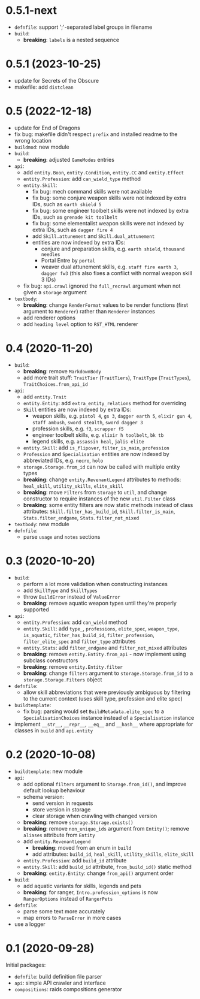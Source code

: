 # 0.5.1-next

- `defnfile`: support ';'-separated label groups in filename
- `build`:
    - **breaking**: `labels` is a nested sequence

# 0.5.1 (2023-10-25)

- update for Secrets of the Obscure
- makefile: add `distclean`

# 0.5 (2022-12-18)

- update for End of Dragons
- fix bug: makefile didn't respect `prefix` and installed readme to the wrong
  location
- `buildmod`: new module
- `build`:
    - **breaking**: adjusted `GameModes` entries
- `api`:
    - add `entity.Boon`, `entity.Condition`, `entity.CC` and `entity.Effect`
    - `entity.Profession`: add `can_wield_type` method
    - `entity.Skill`:
        - fix bug: mech command skills were not available
        - fix bug: some conjure weapon skills were not indexed by extra IDs,
          such as `earth shield 5`
        - fix bug: some engineer toolbelt skills were not indexed by extra IDs,
          such as `grenade kit toolbelt`
        - fix bug: some elementalist weapon skills were not indexed by extra
          IDs, such as `dagger fire 4`
        - add `Skill.attunement` and `Skill.dual_attunement`
        - entities are now indexed by extra IDs:
            - conjure and preparation skills, e.g. `earth shield`,
              `thousand needles`
            - Portal Entre by `portal`
            - weaver dual attunement skills, e.g. `staff fire earth 3`,
              `dagger fw3` (this also fixes a conflict with normal weapon skill
              3 IDs)
    - fix bug: `api.crawl` ignored the `full_recrawl` argument when not given a
      `storage` argument
- `textbody`:
    - **breaking**: change `RenderFormat` values to be render functions (first
      argument to `Renderer`) rather than `Renderer` instances
    - add renderer options
    - add `heading level` option to `RST_HTML` renderer

# 0.4 (2020-11-20)

- `build`:
    - **breaking**: remove `MarkdownBody`
    - add more trait stuff: `TraitTier` (`TraitTiers`), `TraitType`
      (`TraitTypes`), `TraitChoices.from_api_id`
- `api`:
    - add `entity.Trait`
    - `entity.Entity`: add `extra_entity_relations` method for overriding
    - `Skill` entities are now indexed by extra IDs:
        - weapon skills, e.g. `pistol 4`, `gs 3`, `dagger earth 5`,
          `elixir gun 4`, `staff ambush`, `sword stealth`, `sword dagger 3`
        - profession skills, e.g. `f3`, `scrapper f5`
        - engineer toolbelt skills, e.g. `elixir h toolbelt`, `bk tb`
        - legend skills, e.g. `assassin heal`, `jalis elite`
    - `entity.Skill`: add `is_flipover`, `filter_is_main`, `profession`
    - `Profession` and `Specialisation` entities are now indexed by abbreviated
      IDs, e.g. `necro`, `holo`
    - `storage.Storage.from_id` can now be called with multiple entity types
    - **breaking**: change `entity.RevenantLegend` attributes to methods:
      `heal_skill`, `utility_skills`, `elite_skill`
    - **breaking**: move `Filters` from `storage` to `util`, and change
      constructor to require instances of the new `util.Filter` class
    - **breaking**: some entity filters are now static methods instead of class
      attributes: `Skill.filter_has_build_id`, `Skill.filter_is_main`,
      `Stats.filter_endgame`, `Stats.filter_not_mixed`
- `textbody`: new module
- `defnfile`:
    - parse `usage` and `notes` sections

# 0.3 (2020-10-20)

- `build`:
    - perform a lot more validation when constructing instances
    - add `SkillType` and `SkillTypes`
    - throw `BuildError` instead of `ValueError`
    - **breaking**: remove aquatic weapon types until they're properly supported
- `api`:
    - `entity.Profession`: add `can_wield` method
    - `entity.Skill`: add `type_`, `professions`, `elite_spec`, `weapon_type`,
      `is_aquatic`, `filter_has_build_id`, `filter_profession`,
      `filter_elite_spec` and `filter_type` attributes
    - `entity.Stats`: add `filter_endgame` and `filter_not_mixed` attributes
    - **breaking**: remove `entity.Entity.from_api` - now implement using
      subclass constructors
    - **breaking**: remove `entity.Entity.filter`
    - **breaking**: change `filters` argument to `storage.Storage.from_id` to a
      `storage.Storage.Filters` object
- `defnfile`:
    - allow skill abbreviations that were previously ambiguous by filtering to
      the current context (uses skill type, profession and elite spec)
- `buildtemplate`:
    - fix bug: parsing would set `BuildMetadata.elite_spec` to a
      `SpecialisationChoices` instance instead of a `Specialisation` instance
- implement `__str__`, `__repr__`, `__eq__` and `__hash__` where appropriate for
  classes in `build` and `api.entity`

# 0.2 (2020-10-08)

- `buildtemplate`: new module
- `api`:
    - add optional `filters` argument to `Storage.from_id()`, and improve
      default lookup behaviour
    - schema version:
        - send version in requests
        - store version in storage
        - clear storage when crawling with changed version
    - **breaking**: remove `storage.Storage.exists()`
    - **breaking**: remove `non_unique_ids` argument from `Entity()`; remove
      `aliases` attribute from `Entity`
    - add `entity.RevenantLegend`
        - **breaking**: moved from an enum in `build`
        - add attributes: `build_id`, `heal_skill`, `utility_skills`,
          `elite_skill`
    - `entity.Profession`: add `build_id` attribute
    - `entity.Skill`: add `build_id` attribute, `from_build_id()` static method
    - **breaking**: `entity.Entity`: change `from_api()` argument order
- `build`:
    - add aquatic variants for skills, legends and pets
    - **breaking**: for ranger, `Intro.profession_options` is now
      `RangerOptions` instead of `RangerPets`
- `defnfile`:
    - parse some text more accurately
    - map errors to `ParseError` in more cases
- use a logger

# 0.1 (2020-09-28)

Initial packages:
- `defnfile`: build definition file parser
- `api`: simple API crawler and interface
- `compositions`: raids compositions generator
